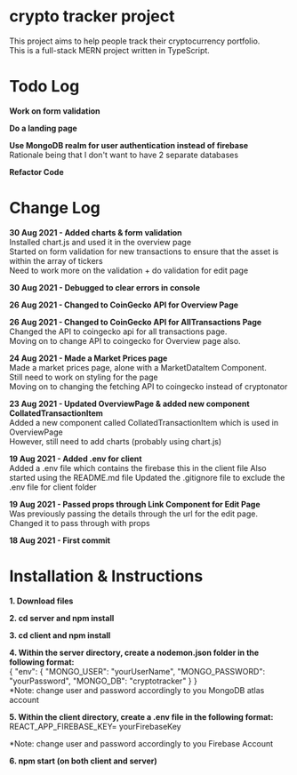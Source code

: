 # crypto tracker project

This project aims to help people track their cryptocurrency portfolio. <br />
This is a full-stack MERN project written in TypeScript.

# Todo Log
**Work on form validation**

**Do a landing page**

**Use MongoDB realm for user authentication instead of firebase** <br />
Rationale being that I don't want to have 2 separate databases

**Refactor Code** 

# Change Log

**30 Aug 2021 - Added charts & form validation**<br />
Installed chart.js and used it in the overview page <br />
Started on form validation for new transactions to ensure that the asset is within the array of tickers <br />
Need to work more on the validation + do validation for edit page

**30 Aug 2021 - Debugged to clear errors in console**<br />

**26 Aug 2021 - Changed to CoinGecko API for Overview Page**<br />

**26 Aug 2021 - Changed to CoinGecko API for AllTransactions Page**<br />
Changed the API to coingecko api for all transactions page. <br />
Moving on to change API to coingecko for Overview page also. 

**24 Aug 2021 - Made a Market Prices page** <br />
Made a market prices page, alone with a MarketDataItem Component. <br />
Still need to work on styling for the page <br />
Moving on to changing the fetching API to coingecko instead of cryptonator <br />


**23 Aug 2021 - Updated OverviewPage & added new component CollatedTransactionItem** <br />
Added a new component called CollatedTransactionItem which is used in OverviewPage <br />
However, still need to add charts (probably using chart.js)

**19 Aug 2021 - Added .env for client** <br />
Added a .env file which contains the firebase this in the client file
Also started using the README.md file
Updated the .gitignore file to exclude the .env file for client folder

**19 Aug 2021 - Passed props through Link Component for Edit Page** <br />
Was previously passing the details through the url for the edit page. Changed it to pass through with props

**18 Aug 2021 - First commit**

# Installation & Instructions

**1. Download files**

**2. cd server and npm install**

**3. cd client and npm install**

**4. Within the server directory, create a nodemon.json folder in the following format:** <br />
{
"env": {
"MONGO_USER": "yourUserName",
"MONGO_PASSWORD": "yourPassword",
"MONGO_DB": "cryptotracker"
}
}
<br />
\*Note: change user and password accordingly to you MongoDB atlas account

**5. Within the client directory, create a .env file in the following format:**<br />
REACT_APP_FIREBASE_KEY= yourFirebaseKey

\*Note: change user and password accordingly to you Firebase Account

**6. npm start (on both client and server)**
